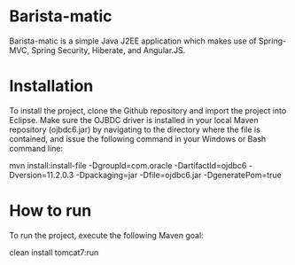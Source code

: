 Barista-matic
=============

Barista-matic is a simple Java J2EE application which makes use of Spring-MVC, Spring Security, Hiberate, and Angular.JS.

Installation
============
To install the project, clone the Github repository and import the project into Eclipse. Make sure the OJBDC driver is installed in your local Maven repository (ojbdc6.jar) by navigating to the directory where the file is contained, and issue the following command in your Windows or Bash command line:

mvn install:install-file -DgroupId=com.oracle -DartifactId=ojdbc6 -Dversion=11.2.0.3 -Dpackaging=jar -Dfile=ojdbc6.jar -DgeneratePom=true

How to run
============
To run the project, execute the following Maven goal:

clean install tomcat7:run
